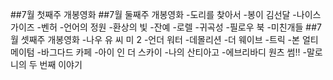 ##7월 첫째주 개봉영화
##7월 둘째주 개봉영화
-도리를 찾아서
-봉이 김선달
-나이스 가이즈
-벤허
-언어의 정원
-환상의 빛
-잔예
-로렐
-귀곡성
-필로우 북
-미친개들
##7월 셋째주 개봉영화
-나우 유 씨 미 2
-언더 워터
-데몰리션
-더 웨이브
-트릭
-본 얼티메이텀
-바그다드 카페
-아이 인 더 스카이
-나의 산티아고
-에브리바디 원츠 썸!!
-말로니의 두 번째 이야기

